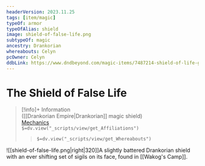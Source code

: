```yaml
---
headerVersion: 2023.11.25
tags: [item/magic]
typeOf: armor
typeOfAlias: shield
image: shield-of-false-life.png
subtypeOf: magic
ancestry: Drankorian
whereabouts: Celyn
pcOwner: Celyn
ddbLink: https://www.dndbeyond.com/magic-items/7487214-shield-of-life-giving
---
```

# The Shield of False Life
>[!info]+ Information  
> ([[Drankorian Empire|Drankorian]] magic shield)  
> [Mechanics](https://www.dndbeyond.com/magic-items/7487214-shield-of-life-giving)  
> `$=dv.view("_scripts/view/get_Affiliations")`  
>> `$=dv.view("_scripts/view/get_Whereabouts")`

![[shield-of-false-life.png|right|320]]A slightly battered Drankorian shield with an ever shifting set of sigils on its face, found in [[Wakog's Camp]]. 